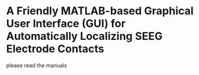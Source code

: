 # A Friendly MATLAB-based Graphical User Interface (GUI) for Automatically Localizing SEEG Electrode Contacts
please read the manuals
